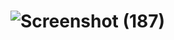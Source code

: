# ![Screenshot (187)](https://user-images.githubusercontent.com/103872207/220546160-128a7b50-67ec-4d32-862a-e2c6fcac20b5.png)

